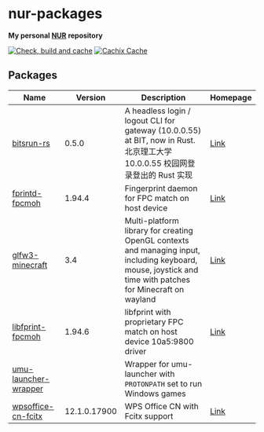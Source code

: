 # nur-packages

**My personal [NUR](https://github.com/nix-community/NUR) repository**

[![Check, build and cache](https://github.com/fym998/nur-packages/actions/workflows/build.yml/badge.svg)](https://github.com/fym998/nur-packages/actions/workflows/build.yml)
[![Cachix Cache](https://img.shields.io/badge/cachix-fym998--nur-blue.svg)](https://fym998-nur.cachix.org)

## Packages

| Name | Version | Description | Homepage |
| --- | --- | --- | --- |
| [bitsrun-rs](pkgs/by-path/bitsrun-rs/package.nix#L35) | 0.5.0 | A headless login / logout CLI for gateway (10.0.0.55) at BIT, now in Rust. 北京理工大学 10.0.0.55 校园网登录登出的 Rust 实现 | [Link](https://github.com/spencerwooo/bitsrun-rs) |
| [fprintd-fpcmoh](pkgs/by-path/fprintd-fpcmoh/package.nix#L21) | 1.94.4 | Fingerprint daemon for FPC match on host device | [Link](https://fprint.freedesktop.org/) |
| [glfw3-minecraft](pkgs/by-path/glfw3-minecraft/package.nix#L25) | 3.4 | Multi-platform library for creating OpenGL contexts and managing input, including keyboard, mouse, joystick and time with patches for Minecraft on wayland | [Link](https://aur.archlinux.org/packages/glfw-wayland-minecraft-cursorfix) |
| [libfprint-fpcmoh](pkgs/by-path/libfprint-fpcmoh/package.nix#L47) | 1.94.6 | libfprint with proprietary FPC match on host device 10a5:9800 driver | [Link](https://aur.archlinux.org/packages/libfprint-fpcmoh-git) |
| [umu-launcher-wrapper](pkgs/by-path/umu-launcher-wrapper/package.nix#L27) |  | Wrapper for umu-launcher with `PROTONPATH` set to run Windows games |  |
| [wpsoffice-cn-fcitx](pkgs/by-path/wpsoffice-cn-fcitx/package.nix#L17) | 12.1.0.17900 | WPS Office CN with Fcitx support | [Link](https://www.wps.com) |


